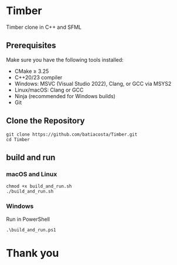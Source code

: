 # Timber
Timber clone in C++ and SFML

## Prerequisites
Make sure you have the following tools installed:
- CMake ≥ 3.25
- C++20/23 compiler
- Windows: MSVC (Visual Studio 2022), Clang, or GCC via MSYS2
- Linux/macOS: Clang or GCC
- Ninja (recommended for Windows builds)
- Git

## Clone the Repository
```
git clone https://github.com/batiacosta/Timber.git
cd Timber
```
## build and run
### macOS and Linux
```
chmod +x build_and_run.sh
./build_and_run.sh
```
### Windows
Run in PowerShell 
```
.\build_and_run.ps1
```
# Thank you
